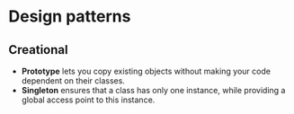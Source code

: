 # Design patterns

## Creational

- **Prototype** lets you copy existing objects 
  without making your code dependent on their classes.
- **Singleton** ensures that a class has only one instance,
  while providing a global access point to this instance.
